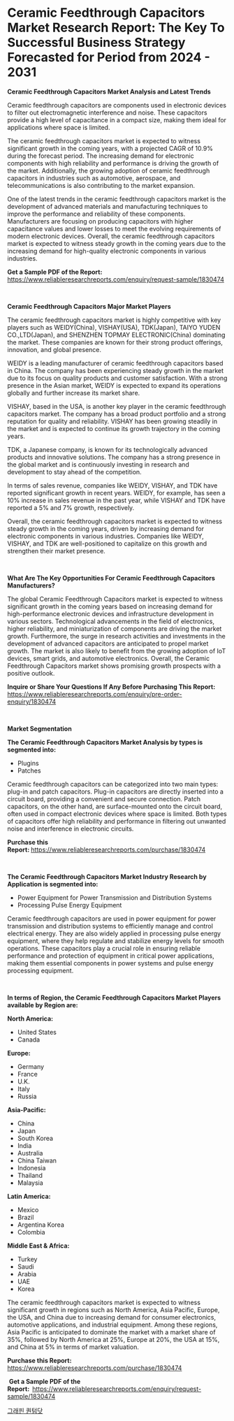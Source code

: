 <p><h1>Ceramic Feedthrough Capacitors Market Research Report: The Key To Successful Business Strategy Forecasted for Period from 2024 - 2031</h1></p><p><strong>Ceramic Feedthrough Capacitors Market Analysis and Latest Trends</strong></p>
<p><p>Ceramic feedthrough capacitors are components used in electronic devices to filter out electromagnetic interference and noise. These capacitors provide a high level of capacitance in a compact size, making them ideal for applications where space is limited.</p><p>The ceramic feedthrough capacitors market is expected to witness significant growth in the coming years, with a projected CAGR of 10.9% during the forecast period. The increasing demand for electronic components with high reliability and performance is driving the growth of the market. Additionally, the growing adoption of ceramic feedthrough capacitors in industries such as automotive, aerospace, and telecommunications is also contributing to the market expansion.</p><p>One of the latest trends in the ceramic feedthrough capacitors market is the development of advanced materials and manufacturing techniques to improve the performance and reliability of these components. Manufacturers are focusing on producing capacitors with higher capacitance values and lower losses to meet the evolving requirements of modern electronic devices. Overall, the ceramic feedthrough capacitors market is expected to witness steady growth in the coming years due to the increasing demand for high-quality electronic components in various industries.</p></p>
<p><strong>Get a Sample PDF of the Report:&nbsp;</strong> <a href="https://www.reliableresearchreports.com/enquiry/request-sample/1830474">https://www.reliableresearchreports.com/enquiry/request-sample/1830474</a></p>
<p>&nbsp;</p>
<p><strong>Ceramic Feedthrough Capacitors Major Market Players</strong></p>
<p><p>The ceramic feedthrough capacitors market is highly competitive with key players such as WEIDY(China), VISHAY(USA), TDK(Japan), TAIYO YUDEN CO.,LTD(Japan), and SHENZHEN TOPMAY ELECTRONIC(China) dominating the market. These companies are known for their strong product offerings, innovation, and global presence.</p><p>WEIDY is a leading manufacturer of ceramic feedthrough capacitors based in China. The company has been experiencing steady growth in the market due to its focus on quality products and customer satisfaction. With a strong presence in the Asian market, WEIDY is expected to expand its operations globally and further increase its market share.</p><p>VISHAY, based in the USA, is another key player in the ceramic feedthrough capacitors market. The company has a broad product portfolio and a strong reputation for quality and reliability. VISHAY has been growing steadily in the market and is expected to continue its growth trajectory in the coming years.</p><p>TDK, a Japanese company, is known for its technologically advanced products and innovative solutions. The company has a strong presence in the global market and is continuously investing in research and development to stay ahead of the competition.</p><p>In terms of sales revenue, companies like WEIDY, VISHAY, and TDK have reported significant growth in recent years. WEIDY, for example, has seen a 10% increase in sales revenue in the past year, while VISHAY and TDK have reported a 5% and 7% growth, respectively.</p><p>Overall, the ceramic feedthrough capacitors market is expected to witness steady growth in the coming years, driven by increasing demand for electronic components in various industries. Companies like WEIDY, VISHAY, and TDK are well-positioned to capitalize on this growth and strengthen their market presence.</p></p>
<p>&nbsp;</p>
<p><strong>What Are The Key Opportunities For Ceramic Feedthrough Capacitors Manufacturers?</strong></p>
<p><p>The global Ceramic Feedthrough Capacitors market is expected to witness significant growth in the coming years based on increasing demand for high-performance electronic devices and infrastructure development in various sectors. Technological advancements in the field of electronics, higher reliability, and miniaturization of components are driving the market growth. Furthermore, the surge in research activities and investments in the development of advanced capacitors are anticipated to propel market growth. The market is also likely to benefit from the growing adoption of IoT devices, smart grids, and automotive electronics. Overall, the Ceramic Feedthrough Capacitors market shows promising growth prospects with a positive outlook.</p></p>
<p><strong>Inquire or Share Your Questions If Any Before Purchasing This Report:</strong> <a href="https://www.reliableresearchreports.com/enquiry/pre-order-enquiry/1830474">https://www.reliableresearchreports.com/enquiry/pre-order-enquiry/1830474</a></p>
<p>&nbsp;</p>
<p><strong>Market Segmentation</strong></p>
<p><strong>The Ceramic Feedthrough Capacitors Market Analysis by types is segmented into:</strong></p>
<p><ul><li>Plugins</li><li>Patches</li></ul></p>
<p><p>Ceramic feedthrough capacitors can be categorized into two main types: plug-in and patch capacitors. Plug-in capacitors are directly inserted into a circuit board, providing a convenient and secure connection. Patch capacitors, on the other hand, are surface-mounted onto the circuit board, often used in compact electronic devices where space is limited. Both types of capacitors offer high reliability and performance in filtering out unwanted noise and interference in electronic circuits.</p></p>
<p><strong>Purchase this Report:&nbsp;</strong><a href="https://www.reliableresearchreports.com/purchase/1830474">https://www.reliableresearchreports.com/purchase/1830474</a></p>
<p>&nbsp;</p>
<p><strong>The Ceramic Feedthrough Capacitors Market Industry Research by Application is segmented into:</strong></p>
<p><ul><li>Power Equipment for Power Transmission and Distribution Systems</li><li>Processing Pulse Energy Equipment</li></ul></p>
<p><p>Ceramic feedthrough capacitors are used in power equipment for power transmission and distribution systems to efficiently manage and control electrical energy. They are also widely applied in processing pulse energy equipment, where they help regulate and stabilize energy levels for smooth operations. These capacitors play a crucial role in ensuring reliable performance and protection of equipment in critical power applications, making them essential components in power systems and pulse energy processing equipment.</p></p>
<p>&nbsp;</p>
<p><strong>In terms of Region, the Ceramic Feedthrough Capacitors Market Players available by Region are:</strong></p>
<p>
    <p> <strong> North America: </strong>
        <ul>
            <li>United States</li>
            <li>Canada</li>
        </ul>
        </p> 
    <p> <strong> Europe: </strong>
        <ul>
            <li>Germany</li>
            <li>France</li>
            <li>U.K.</li>
            <li>Italy</li>
            <li>Russia</li>
        </ul>
        </p> 
    <p> <strong> Asia-Pacific: </strong>
        <ul>
            <li>China</li>
            <li>Japan</li>
            <li>South Korea</li>
            <li>India</li>
            <li>Australia</li>
            <li>China Taiwan</li>
            <li>Indonesia</li>
            <li>Thailand</li>
            <li>Malaysia</li>
        </ul>
        </p> 
    <p> <strong> Latin America: </strong>
        <ul>
            <li>Mexico</li>
            <li>Brazil</li>
            <li>Argentina Korea</li>
            <li>Colombia</li>
        </ul>
        </p> 
    <p> <strong> Middle East & Africa: </strong>
        <ul>
            <li>Turkey</li>
            <li>Saudi</li>
            <li>Arabia</li>
            <li>UAE</li>
            <li>Korea</li>
        </ul>
    </p>
    </p>
<p><p>The ceramic feedthrough capacitors market is expected to witness significant growth in regions such as North America, Asia Pacific, Europe, the USA, and China due to increasing demand for consumer electronics, automotive applications, and industrial equipment. Among these regions, Asia Pacific is anticipated to dominate the market with a market share of 35%, followed by North America at 25%, Europe at 20%, the USA at 15%, and China at 5% in terms of market valuation.</p></p>
<p><strong>Purchase this Report: </strong><a href="https://www.reliableresearchreports.com/purchase/1830474">https://www.reliableresearchreports.com/purchase/1830474</a></p>
<p>&nbsp;<strong>Get a Sample PDF of the Report:&nbsp;&nbsp;</strong><a href="https://www.reliableresearchreports.com/enquiry/request-sample/1830474">https://www.reliableresearchreports.com/enquiry/request-sample/1830474</a></p>
<p><strong></strong></p>
<p><p><a href="https://github.com/sougarounis/Market-Research-Report-List-3/blob/main/170494112379.md">그래핀 퀀텀닷</a></p></p>